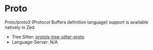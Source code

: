 # Proto

Proto/proto3 (Protocol Buffers definition language) support is available natively in Zed.

- Tree Sitter: [protols-tree-sitter-proto](https://github.com/coder3101/tree-sitter-proto)
- Language-Server: N/A
